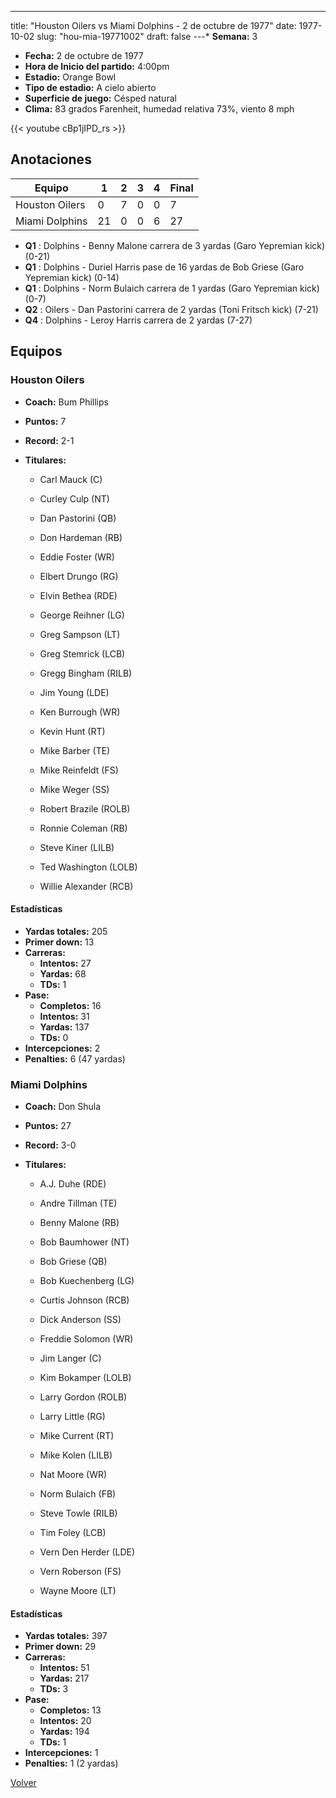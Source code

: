 ---
title: "Houston Oilers vs Miami Dolphins - 2 de octubre de 1977"
date: 1977-10-02
slug: "hou-mia-19771002"
draft: false
---* **Semana:** 3
* **Fecha:** 2 de octubre de 1977
* **Hora de Inicio del partido:** 4:00pm
* **Estadio:** Orange Bowl
* **Tipo de estadio:** A cielo abierto
* **Superficie de juego:** Césped natural
* **Clima:** 83 grados Farenheit, humedad relativa 73%, viento 8 mph

{{< youtube cBp1jIPD_rs >}}


## Anotaciones
| Equipo | 1 | 2 | 3 | 4 | Final |
|--------|---|---|---|---|-------|
| Houston Oilers  | 0 | 7 | 0 | 0  | 7 |
| Miami Dolphins  | 21 | 0 | 0 | 6  | 27 |
* **Q1** : Dolphins - Benny Malone carrera de 3 yardas (Garo Yepremian kick) (0-21)
* **Q1** : Dolphins - Duriel Harris pase de 16 yardas de Bob Griese (Garo Yepremian kick) (0-14)
* **Q1** : Dolphins - Norm Bulaich carrera de 1 yardas (Garo Yepremian kick) (0-7)
* **Q2** : Oilers - Dan Pastorini carrera de 2 yardas (Toni Fritsch kick) (7-21)
* **Q4** : Dolphins - Leroy Harris carrera de 2 yardas (7-27)


## Equipos


### Houston Oilers
* **Coach:** Bum Phillips
* **Puntos:** 7
* **Record:** 2-1
* **Titulares:** 

  * Carl Mauck (C) 

  * Curley Culp (NT) 

  * Dan Pastorini (QB) 

  * Don Hardeman (RB) 

  * Eddie Foster (WR) 

  * Elbert Drungo (RG) 

  * Elvin Bethea (RDE) 

  * George Reihner (LG) 

  * Greg Sampson (LT) 

  * Greg Stemrick (LCB) 

  * Gregg Bingham (RILB) 

  * Jim Young (LDE) 

  * Ken Burrough (WR) 

  * Kevin Hunt (RT) 

  * Mike Barber (TE) 

  * Mike Reinfeldt (FS) 

  * Mike Weger (SS) 

  * Robert Brazile (ROLB) 

  * Ronnie Coleman (RB) 

  * Steve Kiner (LILB) 

  * Ted Washington (LOLB) 

  * Willie Alexander (RCB) 

#### Estadísticas
* **Yardas totales:** 205
* **Primer down:** 13
* **Carreras:**
  * **Intentos:** 27
  * **Yardas:** 68
  * **TDs:** 1
* **Pase:**
  * **Completos:** 16
  * **Intentos:** 31
  * **Yardas:** 137
  * **TDs:** 0
* **Intercepciones:** 2
* **Penalties:** 6 (47 yardas)

### Miami Dolphins
* **Coach:** Don Shula
* **Puntos:** 27
* **Record:** 3-0
* **Titulares:** 

  * A.J. Duhe (RDE) 

  * Andre Tillman (TE) 

  * Benny Malone (RB) 

  * Bob Baumhower (NT) 

  * Bob Griese (QB) 

  * Bob Kuechenberg (LG) 

  * Curtis Johnson (RCB) 

  * Dick Anderson (SS) 

  * Freddie Solomon (WR) 

  * Jim Langer (C) 

  * Kim Bokamper (LOLB) 

  * Larry Gordon (ROLB) 

  * Larry Little (RG) 

  * Mike Current (RT) 

  * Mike Kolen (LILB) 

  * Nat Moore (WR) 

  * Norm Bulaich (FB) 

  * Steve Towle (RILB) 

  * Tim Foley (LCB) 

  * Vern Den Herder (LDE) 

  * Vern Roberson (FS) 

  * Wayne Moore (LT) 

#### Estadísticas
* **Yardas totales:** 397
* **Primer down:** 29
* **Carreras:**
  * **Intentos:** 51
  * **Yardas:** 217
  * **TDs:** 3
* **Pase:**
  * **Completos:** 13
  * **Intentos:** 20
  * **Yardas:** 194
  * **TDs:** 1
* **Intercepciones:** 1
* **Penalties:** 1 (2 yardas)


[Volver](/historia/1977)

